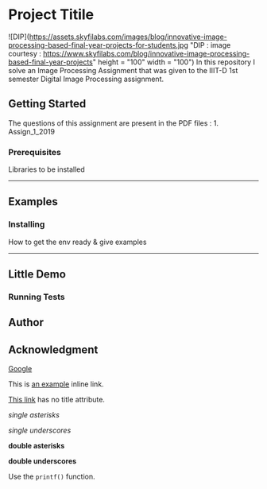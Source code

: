 # Project Titile 

![DIP](https://assets.skyfilabs.com/images/blog/innovative-image-processing-based-final-year-projects-for-students.jpg "DIP : image courtesy : https://www.skyfilabs.com/blog/innovative-image-processing-based-final-year-projects" height = "100" width = "100")
In this repository I solve an Image Processing Assignment that was given to the IIIT-D 1st semester Digital Image Processing assignment. 

## Getting Started

The questions of this assignment are present in the PDF files : 1. Assign_1_2019

### Prerequisites

Libraries to be installed 

----
Examples
----


### Installing

How to get the env ready & give examples

----
Little Demo
----

### Running Tests

## Author

## Acknowledgment
[Google](www.google.com)

This is [an example](http://example.com/ "Title") inline link.

[This link](http://example.net/) has no title attribute.

*single asterisks*

_single underscores_

**double asterisks**

__double underscores__

Use the `printf()` function.


